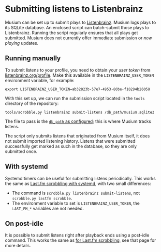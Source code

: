 # Submitting listens to Listenbrainz

Musium can be set up to submit plays to [Listenbrainz][lb]. Musium logs plays to
its SQLite database. An enclosed script can batch-submit those plays to
Listenbrainz. Running the script regularly ensures that all plays get submitted.
Musium does not currently offer immediate submission or *now playing* updates.

[lb]: https://listenbrainz.org

## Running manually

To submit listens to your profile, you need to obtain your *user token* from
[listenbrainz.org/profile](https://listenbrainz.org/profile/). Make this
available in the `LISTENBRAINZ_USER_TOKEN` environment variable, for example:

    export LISTENBRAINZ_USER_TOKEN=ab32823b-57e7-4953-80be-f10294b26058

With this set up, we can run the submission script located in the `tools`
directory of the repository:

    tools/scrobble.py listenbrainz submit-listens /db_path/musium.sqlite3

The file to pass is the [`db_path` as configured](configuration.md#db_path);
this is where Musium tracks listens.

The script only submits listens that originated from Musium itself, it does
not submit imported listening history. Listens that were submitted successfully
get marked as such in the database, so they are only submitted once.

## With systemd

Systemd timers can be useful for submitting listens periodically. This works the
same as [Last.fm scrobbling with systemd](scrobbling.md#with-systemd), with two
small differences:

 * The command is `scrobble.py listenbrainz submit-listens`,
   not `scrobble.py lastfm scrobble`.
 * The environment variable to set is `LISTENBRAINZ_USER_TOKEN`, the
   `LAST_FM_*` variables are not needed.

## On post-idle

It is possible to submit listens right after playback ends using a post-idle
command. This works the same as [for Last.fm
scrobbling](scrobbling.md#on-post-idle), see that page for more details.
